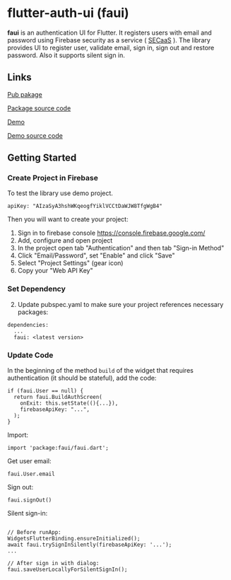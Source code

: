 # flutter-auth-ui (faui)
**faui** is an authentication UI for Flutter. 
It registers users with email and password using Firebase security as a service 
( [SECaaS]( https://en.wikipedia.org/wiki/Security_as_a_service) ).
The library provides UI to register user, validate email, sign in, sign out and restore password.
Also it supports silent sign in.

## Links

[Pub pakage](https://pub.dev/packages/faui)

[Package source code](https://github.com/polina-c/flutter-auth-ui)

[Demo](http://teeny-tiny-stranger.surge.sh/#/)

[Demo source code](https://github.com/polina-c/flutter-auth-ui/tree/master/example)


## Getting Started


### Create Project in Firebase
To test the library use demo project. 
  
`apiKey: "AIzaSyA3hshWKqeogfYiklVCCtDaWJW8TfgWgB4"`

Then you will want to create your project:

1. Sign in to firebase console https://console.firebase.google.com/
1. Add, configure and open project
1. In the project open tab "Authentication" and then tab "Sign-in Method"
1. Click "Email/Password", set "Enable" and click "Save"
1. Select "Project Settings" (gear icon)
1. Copy your "Web API Key"
	
### Set Dependency
2. Update pubspec.yaml to make sure your project references necessary packages:
```
dependencies:
  ...
  faui: <latest version>
```

### Update Code

In the beginning of the method `build` of the widget that requires 
authentication (it should be stateful), add the code:
```
if (faui.User == null) {
  return faui.BuildAuthScreen(
    onExit: this.setState((){...}),
    firebaseApiKey: "...",
  );
}
```


Import:
```
import 'package:faui/faui.dart';
```


Get user email:

```
faui.User.email
```


Sign out: 
```
faui.signOut()
```


Silent sign-in:
```

// Before runApp:
WidgetsFlutterBinding.ensureInitialized();
await faui.trySignInSilently(firebaseApiKey: '...');
...

// After sign in with dialog:
faui.saveUserLocallyForSilentSignIn();
``` 



